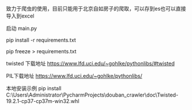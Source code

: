 致力于爬虫的使用，目前只能用于北京自如房子的爬取，可以存到es也可以直接导入到excel

启动 main.py

pip install -r requirements.txt

pip freeze > requirements.txt


twisted 下载地址
https://www.lfd.uci.edu/~gohlke/pythonlibs/#twisted

PIL下载地址
https://www.lfd.uci.edu/~gohlke/pythonlibs/


本地安装示例
pip install C:\Users\Administrator\PycharmProjects\douban_crawler\doc\Twisted-19.2.1-cp37-cp37m-win32.whl

